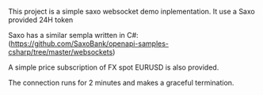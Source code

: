 This project is a simple saxo websocket demo inplementation. It use a Saxo provided 24H token

Saxo has a similar sempla written in C#:  (https://github.com/SaxoBank/openapi-samples-csharp/tree/master/websockets)

A simple price subscription of FX spot EURUSD is also provided.

The connection runs for 2 minutes and makes a graceful termination.
